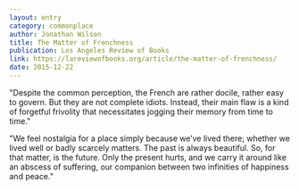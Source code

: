 ```yaml
---
layout: entry
category: commonplace
author: Jonathan Wilson
title: The Matter of Frenchness
publication: Los Angeles Review of Books
link: https://lareviewofbooks.org/article/the-matter-of-frenchness/
date: 2015-12-22
---
```


"Despite the common perception, the French are rather docile, rather easy to govern. But they are not complete idiots. Instead, their main flaw is a kind of forgetful frivolity that necessitates jogging their memory from time to time."

"We feel nostalgia for a place simply because we’ve lived there; whether we lived well or badly scarcely matters. The past is always beautiful. So, for that matter, is the future. Only the present hurts, and we carry it around like an abscess of suffering, our companion between two infinities of happiness and peace."

